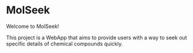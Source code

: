 # MolSeek

Welcome to MolSeek!

This project is a WebApp that aims to provide users with a way to seek out specific details of chemical compounds quickly.